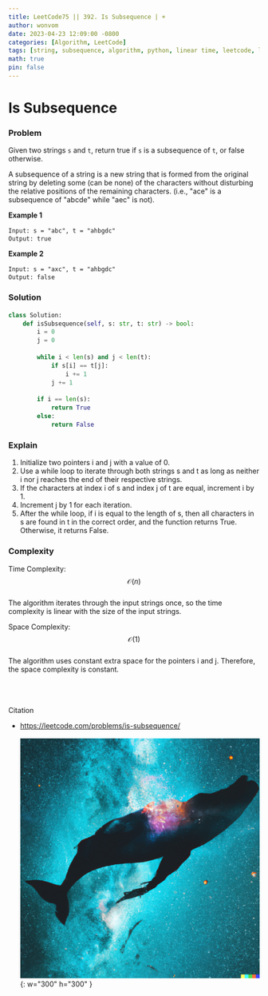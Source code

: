 ```yaml
---
title: LeetCode75 || 392. Is Subsequence | +
author: wonvom
date: 2023-04-23 12:09:00 -0800
categories: [Algorithm, LeetCode]
tags: [string, subsequence, algorithm, python, linear time, leetcode, leetcode392]
math: true
pin: false
---
```


# Is Subsequence

### **Problem**
Given two strings `s` and `t`, return true if `s` is a subsequence of `t`, or false otherwise.

A subsequence of a string is a new string that is formed from the original string by deleting some (can be none) of the characters without disturbing the relative positions of the remaining characters. (i.e., "ace" is a subsequence of "abcde" while "aec" is not).

**Example 1**
```
Input: s = "abc", t = "ahbgdc"
Output: true
```

**Example 2**
```
Input: s = "axc", t = "ahbgdc"
Output: false
```

### **Solution**
```python
class Solution:
    def isSubsequence(self, s: str, t: str) -> bool:
        i = 0
        j = 0
        
        while i < len(s) and j < len(t):
            if s[i] == t[j]:
                i += 1
            j += 1
        
        if i == len(s):
            return True
        else:
            return False
```

### **Explain**

1. Initialize two pointers i and j with a value of 0.
2. Use a while loop to iterate through both strings s and t as long as neither i nor j reaches the end of their respective strings.
3. If the characters at index i of s and index j of t are equal, increment i by 1.
4. Increment j by 1 for each iteration.
5. After the while loop, if i is equal to the length of s, then all characters in s are found in t in the correct order, and the function returns True. Otherwise, it returns False.


### **Complexity**

Time Complexity:
$$ \mathcal{O}(n) $$ <br>
The algorithm iterates through the input strings once, so the time complexity is linear with the size of the input strings.

Space Complexity:
$$ \mathcal{O}(1) $$ <br>
The algorithm uses constant extra space for the pointers i and j. Therefore, the space complexity is constant.

<br><br><br>
Citation

- https://leetcode.com/problems/is-subsequence/
<br><br>
![Desktop View](/assets/img/whale/whale7.png){: w="300" h="300" }
